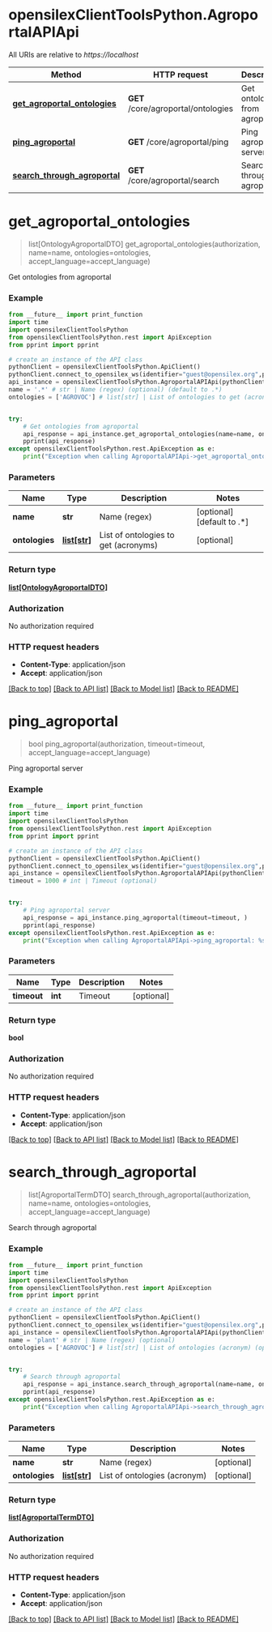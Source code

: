 # opensilexClientToolsPython.AgroportalAPIApi

All URIs are relative to *https://localhost*

Method | HTTP request | Description
------------- | ------------- | -------------
[**get_agroportal_ontologies**](AgroportalAPIApi.md#get_agroportal_ontologies) | **GET** /core/agroportal/ontologies | Get ontologies from agroportal
[**ping_agroportal**](AgroportalAPIApi.md#ping_agroportal) | **GET** /core/agroportal/ping | Ping agroportal server
[**search_through_agroportal**](AgroportalAPIApi.md#search_through_agroportal) | **GET** /core/agroportal/search | Search through agroportal


# **get_agroportal_ontologies**
> list[OntologyAgroportalDTO] get_agroportal_ontologies(authorization, name=name, ontologies=ontologies, accept_language=accept_language)

Get ontologies from agroportal



### Example
```python
from __future__ import print_function
import time
import opensilexClientToolsPython
from opensilexClientToolsPython.rest import ApiException
from pprint import pprint

# create an instance of the API class
pythonClient = opensilexClientToolsPython.ApiClient()
pythonClient.connect_to_opensilex_ws(identifier="guest@opensilex.org",password="guest",host="https://localhost")
api_instance = opensilexClientToolsPython.AgroportalAPIApi(pythonClient)
name = '.*' # str | Name (regex) (optional) (default to .*)
ontologies = ['AGROVOC'] # list[str] | List of ontologies to get (acronyms) (optional)


try:
    # Get ontologies from agroportal
    api_response = api_instance.get_agroportal_ontologies(name=name, ontologies=ontologies, )
    pprint(api_response)
except opensilexClientToolsPython.rest.ApiException as e:
    print("Exception when calling AgroportalAPIApi->get_agroportal_ontologies: %s\n" % e)
```

### Parameters

Name | Type | Description  | Notes
------------- | ------------- | ------------- | -------------
 **name** | **str**| Name (regex) | [optional] [default to .*]
 **ontologies** | [**list[str]**](str.md)| List of ontologies to get (acronyms) | [optional] 


### Return type

[**list[OntologyAgroportalDTO]**](OntologyAgroportalDTO.md)

### Authorization

No authorization required

### HTTP request headers

 - **Content-Type**: application/json
 - **Accept**: application/json

[[Back to top]](#) [[Back to API list]](../README.md#documentation-for-api-endpoints) [[Back to Model list]](../README.md#documentation-for-models) [[Back to README]](../README.md)

# **ping_agroportal**
> bool ping_agroportal(authorization, timeout=timeout, accept_language=accept_language)

Ping agroportal server



### Example
```python
from __future__ import print_function
import time
import opensilexClientToolsPython
from opensilexClientToolsPython.rest import ApiException
from pprint import pprint

# create an instance of the API class
pythonClient = opensilexClientToolsPython.ApiClient()
pythonClient.connect_to_opensilex_ws(identifier="guest@opensilex.org",password="guest",host="https://localhost")
api_instance = opensilexClientToolsPython.AgroportalAPIApi(pythonClient)
timeout = 1000 # int | Timeout (optional)


try:
    # Ping agroportal server
    api_response = api_instance.ping_agroportal(timeout=timeout, )
    pprint(api_response)
except opensilexClientToolsPython.rest.ApiException as e:
    print("Exception when calling AgroportalAPIApi->ping_agroportal: %s\n" % e)
```

### Parameters

Name | Type | Description  | Notes
------------- | ------------- | ------------- | -------------
 **timeout** | **int**| Timeout | [optional] 


### Return type

**bool**

### Authorization

No authorization required

### HTTP request headers

 - **Content-Type**: application/json
 - **Accept**: application/json

[[Back to top]](#) [[Back to API list]](../README.md#documentation-for-api-endpoints) [[Back to Model list]](../README.md#documentation-for-models) [[Back to README]](../README.md)

# **search_through_agroportal**
> list[AgroportalTermDTO] search_through_agroportal(authorization, name=name, ontologies=ontologies, accept_language=accept_language)

Search through agroportal



### Example
```python
from __future__ import print_function
import time
import opensilexClientToolsPython
from opensilexClientToolsPython.rest import ApiException
from pprint import pprint

# create an instance of the API class
pythonClient = opensilexClientToolsPython.ApiClient()
pythonClient.connect_to_opensilex_ws(identifier="guest@opensilex.org",password="guest",host="https://localhost")
api_instance = opensilexClientToolsPython.AgroportalAPIApi(pythonClient)
name = 'plant' # str | Name (regex) (optional)
ontologies = ['AGROVOC'] # list[str] | List of ontologies (acronym) (optional)


try:
    # Search through agroportal
    api_response = api_instance.search_through_agroportal(name=name, ontologies=ontologies, )
    pprint(api_response)
except opensilexClientToolsPython.rest.ApiException as e:
    print("Exception when calling AgroportalAPIApi->search_through_agroportal: %s\n" % e)
```

### Parameters

Name | Type | Description  | Notes
------------- | ------------- | ------------- | -------------
 **name** | **str**| Name (regex) | [optional] 
 **ontologies** | [**list[str]**](str.md)| List of ontologies (acronym) | [optional] 


### Return type

[**list[AgroportalTermDTO]**](AgroportalTermDTO.md)

### Authorization

No authorization required

### HTTP request headers

 - **Content-Type**: application/json
 - **Accept**: application/json

[[Back to top]](#) [[Back to API list]](../README.md#documentation-for-api-endpoints) [[Back to Model list]](../README.md#documentation-for-models) [[Back to README]](../README.md)

